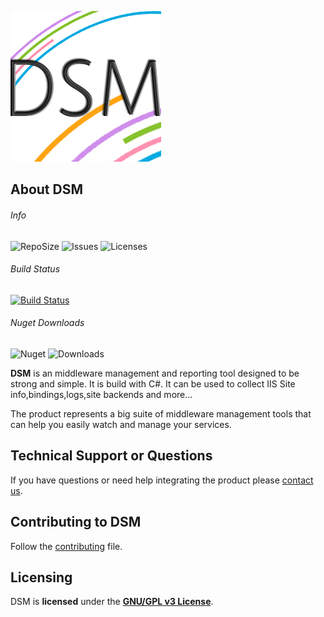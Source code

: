
![Product Gif](./dsm-logo.png)

## About DSM
###### Info
![RepoSize](https://img.shields.io/github/repo-size/dogusteknoloji/dsm.ormservice?style=flat-square)
![Issues](https://img.shields.io/github/issues/dogusteknoloji/dsm.ormservice?style=flat-square)
![Licenses](https://img.shields.io/github/license/dogusteknoloji/dsm.ormservice?style=flat-square)

###### Build Status
[![Build Status](https://dtalm.visualstudio.com/DUY%20Self%20Service/_apis/build/status/DogusTeknoloji.DSM.OrmService?branchName=master)](https://dtalm.visualstudio.com/DUY%20Self%20Service/_build/latest?definitionId=753&branchName=master)

###### Nuget Downloads  
![Nuget](https://img.shields.io/nuget/v/dsm.ormservice?style=flat-square)
![Downloads](https://img.shields.io/nuget/dt/dsm.ormservice?label=Downloads&style=flat-square)

**DSM** is an middleware management and reporting tool designed to be strong and simple. It is build with C#. It can be used to collect IIS Site info,bindings,logs,site backends and more...

The product represents a big suite of middleware management tools that can help you easily watch and manage your services. 

## Technical Support or Questions

If you have questions or need help integrating the product please [contact us](https://www.d-teknoloji.com.tr).

## Contributing to DSM
Follow the [contributing](CONTRIBUTING.md) file.

## Licensing

DSM is **licensed** under the **[GNU/GPL v3 License]**.

[GNU/GPL v3 License]: https://github.com/DogusTeknoloji/DSM.OrmService/blob/master/LICENSE
